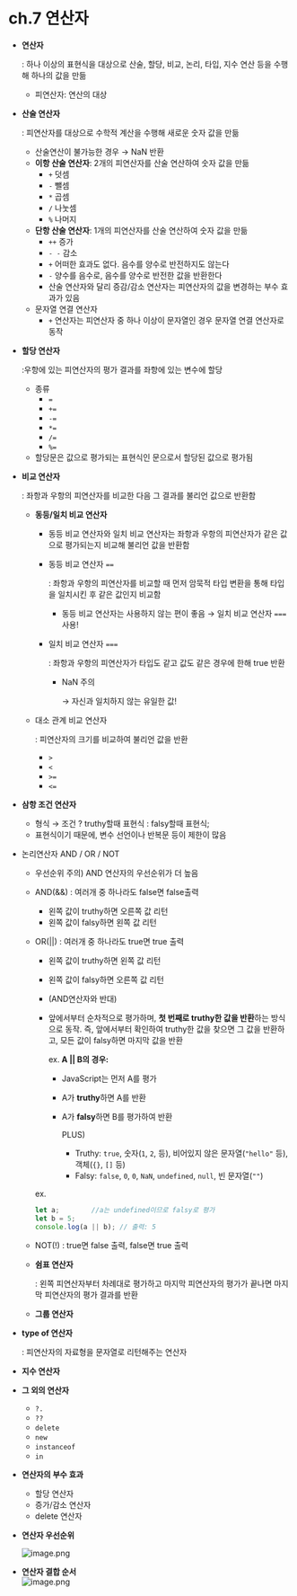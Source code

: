 # ch.7 연산자

- **연산자**
    
    : 하나 이상의 표현식을 대상으로 산술, 할당, 비교, 논리, 타입, 지수 연산 등을 수행해 하나의 값을 만듦
    
    * 피연산자: 연산의 대상

- **산술 연산자**
    
    : 피연산자를 대상으로 수학적 계산을 수행해 새로운 숫자 값을 만듦
    
    - 산술연산이 불가능한 경우 → NaN 반환
    - **이항 산술 연산자**: 2개의 피연산자를 산술 연산하여 숫자 값을 만듦
        - `+` 덧셈
        - `-` 뺄셈
        - `*` 곱셈
        - `/` 나눗셈
        - `%` 나머지
    - **단항 산술 연산자**: 1개의 피연산자를 산술 연산하여 숫자 값을 만듦
        - `++` 증가
        - `- -` 감소
        - `+` 어떠한 효과도 없다. 음수를 양수로 반전하지도 않는다
        - `-` 양수를 음수로, 음수를 양수로 반전한 값을 반환한다
        - 산술 연산자와 달리 증감/감소 연산자는 피연산자의 값을 변경하는 부수 효과가 있음
    - 문자열 연결 연산자
        - `+` 연산자는 피연산자 중 하나 이상이 문자열인 경우 문자열 연결 연산자로 동작
- **할당 연산자**
    
    :우항에 있는 피연산자의 평가 결과를 좌항에 있는 변수에 할당
    
    - 종류
        - `=`
        - `+=`
        - `-=`
        - `*=`
        - `/=`
        - `%=`
    - 할당문은 값으로 평가되는 표현식인 문으로서 할당된 값으로 평가됨
- **비교 연산자**
    
    : 좌항과 우항의 피연산자를 비교한 다음 그 결과를 불리언 값으로 반환함
    
    - **동등/일치 비교 연산자**
        - 동등 비교 연산자와 일치 비교 연산자는 좌항과 우항의 피연산자가 같은 값으로 평가되는지 비교해 불리언 값을 반환함
        - 동등 비교 연산자 `==`
            
            : 좌항과 우항의 피연산자를 비교할 때 먼저 암묵적 타입 변환을 통해 타입을 일치시킨 후 같은 값인지 비교함
            
            - 동등 비교 연산자는 사용하지 않는 편이 좋음 → 일치 비교 연산자 `===` 사용!
        - 일치 비교 연산자 `===`
            
            : 좌항과 우항의 피연산자가 타입도 같고 값도 같은 경우에 한해 true 반환
            
            - NaN 주의
                
                → 자신과 일치하지 않는 유일한 값!
                
    - 대소 관계 비교 연산자
        
        : 피연산자의 크기를 비교하여 불리언 값을 반환
        
        - `>`
        - `<`
        - `>=`
        - `<=`
- **삼항 조건 연산자**
    - 형식 →    조건 ? truthy할때 표현식 : falsy할때 표현식;
    - 표현식이기 때문에, 변수 선언이나 반복문 등이 제한이 많음
- 논리연산자 AND / OR / NOT
    
    * 우선순위 주의) AND 연산자의 우선순위가 더 높음
    
    - AND(&&) : 여러개 중 하나라도 false면 false출력
        - 왼쪽 값이 truthy하면 오른쪽 값 리턴
        - 왼쪽 값이 falsy하면 왼쪽 값 리턴
    - OR(||) : 여러개 중 하나라도 true면 true 출력
        - 왼쪽 값이 truthy하면 왼쪽 값 리턴
        - 왼쪽 값이 falsy하면 오른쪽 값 리턴
        - (AND연산자와 반대)
        - 앞에서부터 순차적으로 평가하며, **첫 번째로 truthy한 값을 반환**하는 방식으로 동작. 즉, 앞에서부터 확인하여 truthy한 값을 찾으면 그 값을 반환하고, 모든 값이 falsy하면 마지막 값을 반환
            
            ex.  **A || B의 경우:**
            
            - JavaScript는 먼저 A를 평가
            - A가 **truthy**하면 A를 반환
            - A가 **falsy**하면 B를 평가하여 반환
                
                PLUS)
                
                - Truthy: `true`, 숫자(`1`, `2`, 등), 비어있지 않은 문자열(`"hello"` 등), 객체(`{}`, `[]` 등)
                - Falsy: `false`, `0`, `0`, `NaN`, `undefined`, `null`, 빈 문자열(`""`)
        
        ex.
        
        ```jsx
        let a;        //a는 undefined이므로 falsy로 평가
        let b = 5;
        console.log(a || b); // 출력: 5
        ```
        
    - NOT(!) : true면 false 출력, false면 true 출력
 
  - **쉼표 연산자**
    
    : 왼쪽 피연산자부터 차례대로 평가하고 마지막 피연산자의 평가가 끝나면 마지막 피연산자의 평가 결과를 반환

  - **그룹 연산자**
- **type of 연산자**
    
    : 피연산자의 자료형을 문자열로 리턴해주는 연산자
    
- **지수 연산자**
- **그 외의 연산자**
    - `?.`
    - `??`
    - `delete`
    - `new`
    - `instanceof`
    - `in`
- **연산자의 부수 효과**
    - 할당 연산자
    - 증가/감소 연산자
    - delete 연산자
- **연산자 우선순위**
    
    ![image.png](attachment:4b3d70ef-2fd4-4c02-93e6-5b5903c71a12:image.png)
    
- **연산자 결합 순서**  
  ![image.png](attachment:23f59f50-c64b-40fe-a2d3-d58504ba66dd:image.png)
